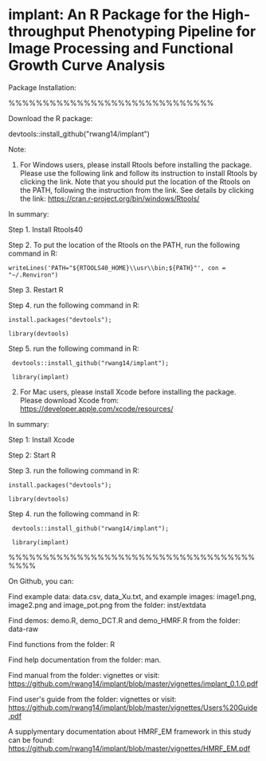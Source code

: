 # implant: An R Package for the High-throughput Phenotyping Pipeline for Image Processing and Functional Growth Curve Analysis

Package Installation:

%%%%%%%%%%%%%%%%%%%%%%%%%%%%%%

Download the R package: 

devtools::install_github("rwang14/implant")

Note: 

1. For Windows users, please install Rtools before installing the package. Please use the following link and follow its instruction to install Rtools by clicking the link. Note that you should put the location of the Rtools on the PATH, following the instruction from the link. See details by clicking the link: https://cran.r-project.org/bin/windows/Rtools/

  In summary:

  Step 1. Install Rtools40 

  Step 2. To put the location of the Rtools on the PATH, run the following command in R:

    writeLines('PATH="${RTOOLS40_HOME}\\usr\\bin;${PATH}"', con = "~/.Renviron")

  Step 3. Restart R

  Step 4. run the following command in R:
    
    install.packages("devtools");

    library(devtools)

  Step 5. run the following command in R:
  
     devtools::install_github("rwang14/implant");
     
     library(implant)


2. For Mac users, please install Xcode before installing the package. Please download Xcode from: https://developer.apple.com/xcode/resources/

  In summary:

  Step 1: Install Xcode

  Step 2: Start R

  Step 3. run the following command in R:
    
    install.packages("devtools");

    library(devtools)

  Step 4. run the following command in R:
  
     devtools::install_github("rwang14/implant");
     
     library(implant)
%%%%%%%%%%%%%%%%%%%%%%%%%%%%%%%%%%%%%%%%

On Github, you can:

Find example data: data.csv, data_Xu.txt, and example images: image1.png, image2.png and image_pot.png from the folder: inst/extdata

Find demos: demo.R, demo_DCT.R and demo_HMRF.R from the folder: data-raw

Find functions from the folder: R

Find help documentation from the folder: man.

Find manual from the  folder: vignettes or visit: https://github.com/rwang14/implant/blob/master/vignettes/implant_0.1.0.pdf

Find user's guide from the folder: vignettes or visit: https://github.com/rwang14/implant/blob/master/vignettes/Users%20Guide.pdf

A supplymentary documentation about HMRF_EM framework in this study can be found: https://github.com/rwang14/implant/blob/master/vignettes/HMRF_EM.pdf
